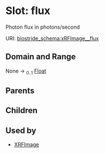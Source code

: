 
# Slot: flux

Photon flux in photons/second

URI: [biostride_schema:xRFImage__flux](https://w3id.org/biostride/schema/xRFImage__flux)


## Domain and Range

None &#8594;  <sub>0..1</sub> [Float](types/Float.md)

## Parents


## Children


## Used by

 * [XRFImage](XRFImage.md)
